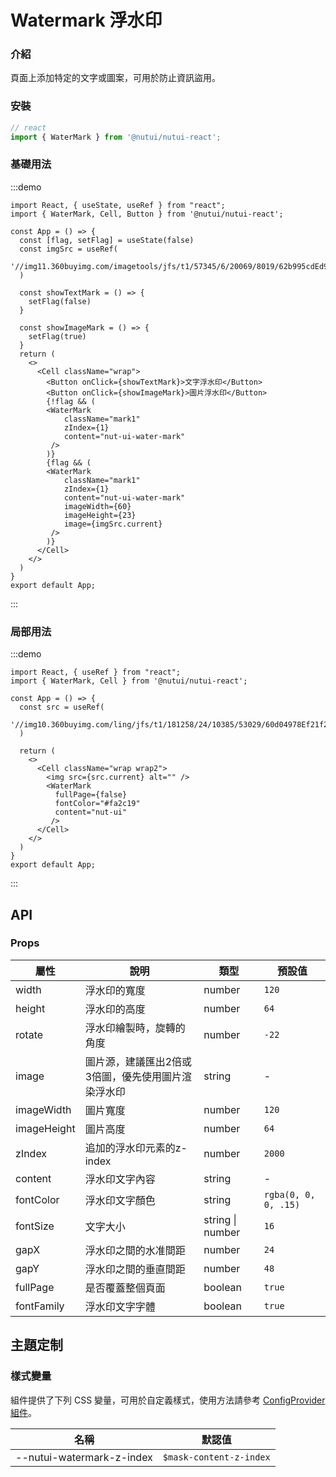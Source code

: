 # Watermark 浮水印

### 介紹

頁面上添加特定的文字或圖案，可用於防止資訊盜用。

### 安裝

```ts
// react
import { WaterMark } from '@nutui/nutui-react';
```

### 基礎用法

:::demo

```tsx
import React, { useState, useRef } from "react";
import { WaterMark, Cell, Button } from '@nutui/nutui-react';

const App = () => {
  const [flag, setFlag] = useState(false)
  const imgSrc = useRef(
    '//img11.360buyimg.com/imagetools/jfs/t1/57345/6/20069/8019/62b995cdEd96fef03/51d3302dfeccd1d2.png'
  )

  const showTextMark = () => {
    setFlag(false)
  }

  const showImageMark = () => {
    setFlag(true)
  }
  return (
    <>
      <Cell className="wrap">
        <Button onClick={showTextMark}>文字浮水印</Button>
        <Button onClick={showImageMark}>圖片浮水印</Button>
        {!flag && (
        <WaterMark
            className="mark1"
            zIndex={1}
            content="nut-ui-water-mark"
         />
        )}
        {flag && (
        <WaterMark
            className="mark1"
            zIndex={1}
            content="nut-ui-water-mark"
            imageWidth={60}
            imageHeight={23}
            image={imgSrc.current}
         />
        )}
      </Cell>
    </>
  )
}
export default App;
```
:::

### 局部用法

:::demo

```tsx
import React, { useRef } from "react";
import { WaterMark, Cell } from '@nutui/nutui-react';

const App = () => {
  const src = useRef(
    '//img10.360buyimg.com/ling/jfs/t1/181258/24/10385/53029/60d04978Ef21f2d42/92baeb21f907cd24.jpg'
  )

  return (
    <>
      <Cell className="wrap wrap2">
        <img src={src.current} alt="" />
        <WaterMark
          fullPage={false}
          fontColor="#fa2c19"
          content="nut-ui"
         />
      </Cell>
    </>
  )
}
export default App;
```
:::

## API

### Props

| 屬性 | 說明                             | 類型   | 預設值           |
|--------------|----------------------------------|--------|------------------|
| width       | 浮水印的寬度                                           | number           | `120`                |
| height      | 浮水印的高度                                           | number           | `64`                 |
| rotate      | 浮水印繪製時，旋轉的角度                  | number           | `-22`                |
| image       | 圖片源，建議匯出2倍或3倍圖，優先使用圖片渲染浮水印 | string           | -                    |
| imageWidth  | 圖片寬度                                             | number           | `120`                |
| imageHeight | 圖片高度                                             | number           | `64`                 |
| zIndex      | 追加的浮水印元素的z-index                             | number           | `2000`               |
| content     | 浮水印文字內容                                       | string           | -                    |
| fontColor   | 浮水印文字顏色                                         | string           | `rgba(0, 0, 0, .15)` |
| fontSize    | 文字大小                                             | string \| number | `16`                 |
| gapX        | 浮水印之間的水准間距                                   | number           | `24`                 |
| gapY       | 浮水印之間的垂直間距                                   | number           | `48`                 |
| fullPage    | 是否覆蓋整個頁面                                     | boolean          | `true`               |
| fontFamily  | 浮水印文字字體                                     | boolean          | `true`               |


## 主題定制

### 樣式變量

組件提供了下列 CSS 變量，可用於自定義樣式，使用方法請參考 [ConfigProvider 組件](#/zh-CN/component/configprovider)。

| 名稱 | 默認值 |
| --- | --- |
| --nutui-watermark-z-index | `$mask-content-z-index` |
